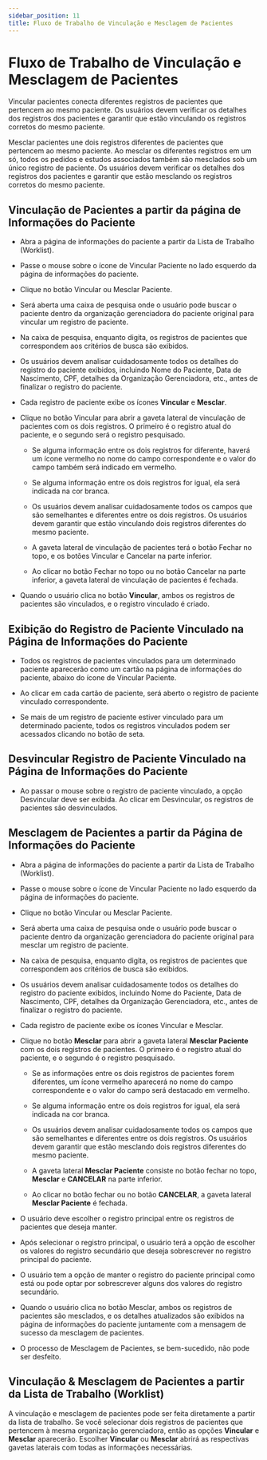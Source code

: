 ```yaml
---
sidebar_position: 11
title: Fluxo de Trabalho de Vinculação e Mesclagem de Pacientes
---
```


# Fluxo de Trabalho de Vinculação e Mesclagem de Pacientes

Vincular pacientes conecta diferentes registros de pacientes que pertencem ao mesmo paciente. Os usuários devem verificar os detalhes dos registros dos pacientes e garantir que estão vinculando os registros corretos do mesmo paciente.

Mesclar pacientes une dois registros diferentes de pacientes que pertencem ao mesmo paciente. Ao mesclar os diferentes registros em um só, todos os pedidos e estudos associados também são mesclados sob um único registro de paciente. Os usuários devem verificar os detalhes dos registros dos pacientes e garantir que estão mesclando os registros corretos do mesmo paciente.

## Vinculação de Pacientes a partir da página de Informações do Paciente

- Abra a página de informações do paciente a partir da Lista de Trabalho (Worklist).

- Passe o mouse sobre o ícone de Vincular Paciente no lado esquerdo da página de informações do paciente.

- Clique no botão Vincular ou Mesclar Paciente.

- Será aberta uma caixa de pesquisa onde o usuário pode buscar o paciente dentro da organização gerenciadora do paciente original para vincular um registro de paciente.

- Na caixa de pesquisa, enquanto digita, os registros de pacientes que correspondem aos critérios de busca são exibidos.

- Os usuários devem analisar cuidadosamente todos os detalhes do registro do paciente exibidos, incluindo Nome do Paciente, Data de Nascimento, CPF, detalhes da Organização Gerenciadora, etc., antes de finalizar o registro do paciente.

- Cada registro de paciente exibe os ícones **Vincular** e **Mesclar**.

- Clique no botão Vincular para abrir a gaveta lateral de vinculação de pacientes com os dois registros. O primeiro é o registro atual do paciente, e o segundo será o registro pesquisado.

    - Se alguma informação entre os dois registros for diferente, haverá um ícone vermelho no nome do campo correspondente e o valor do campo também será indicado em vermelho.

    - Se alguma informação entre os dois registros for igual, ela será indicada na cor branca.

    - Os usuários devem analisar cuidadosamente todos os campos que são semelhantes e diferentes entre os dois registros. Os usuários devem garantir que estão vinculando dois registros diferentes do mesmo paciente.

    - A gaveta lateral de vinculação de pacientes terá o botão Fechar no topo, e os botões Vincular e Cancelar na parte inferior.

    - Ao clicar no botão Fechar no topo ou no botão Cancelar na parte inferior, a gaveta lateral de vinculação de pacientes é fechada.

- Quando o usuário clica no botão **Vincular**, ambos os registros de pacientes são vinculados, e o registro vinculado é criado.

## Exibição do Registro de Paciente Vinculado na Página de Informações do Paciente

- Todos os registros de pacientes vinculados para um determinado paciente aparecerão como um cartão na página de informações do paciente, abaixo do ícone de Vincular Paciente.

- Ao clicar em cada cartão de paciente, será aberto o registro de paciente vinculado correspondente.

- Se mais de um registro de paciente estiver vinculado para um determinado paciente, todos os registros vinculados podem ser acessados clicando no botão de seta.

## Desvincular Registro de Paciente Vinculado na Página de Informações do Paciente

- Ao passar o mouse sobre o registro de paciente vinculado, a opção Desvincular deve ser exibida. Ao clicar em Desvincular, os registros de pacientes são desvinculados.

## Mesclagem de Pacientes a partir da Página de Informações do Paciente

- Abra a página de informações do paciente a partir da Lista de Trabalho (Worklist).

- Passe o mouse sobre o ícone de Vincular Paciente no lado esquerdo da página de informações do paciente.

- Clique no botão Vincular ou Mesclar Paciente.

- Será aberta uma caixa de pesquisa onde o usuário pode buscar o paciente dentro da organização gerenciadora do paciente original para mesclar um registro de paciente.

- Na caixa de pesquisa, enquanto digita, os registros de pacientes que correspondem aos critérios de busca são exibidos.

- Os usuários devem analisar cuidadosamente todos os detalhes do registro do paciente exibidos, incluindo Nome do Paciente, Data de Nascimento, CPF, detalhes da Organização Gerenciadora, etc., antes de finalizar o registro do paciente.

- Cada registro de paciente exibe os ícones Vincular e Mesclar.

- Clique no botão **Mesclar** para abrir a gaveta lateral **Mesclar Paciente** com os dois registros de pacientes. O primeiro é o registro atual do paciente, e o segundo é o registro pesquisado.

  - Se as informações entre os dois registros de pacientes forem diferentes, um ícone vermelho aparecerá no nome do campo correspondente e o valor do campo será destacado em vermelho.

  - Se alguma informação entre os dois registros for igual, ela será indicada na cor branca.

  - Os usuários devem analisar cuidadosamente todos os campos que são semelhantes e diferentes entre os dois registros. Os usuários devem garantir que estão mesclando dois registros diferentes do mesmo paciente.

  - A gaveta lateral **Mesclar Paciente** consiste no botão fechar no topo, **Mesclar** e **CANCELAR** na parte inferior.

  - Ao clicar no botão fechar ou no botão **CANCELAR**, a gaveta lateral **Mesclar Paciente** é fechada.

- O usuário deve escolher o registro principal entre os registros de pacientes que deseja manter.

- Após selecionar o registro principal, o usuário terá a opção de escolher os valores do registro secundário que deseja sobrescrever no registro principal do paciente.

- O usuário tem a opção de manter o registro do paciente principal como está ou pode optar por sobrescrever alguns dos valores do registro secundário.

- Quando o usuário clica no botão Mesclar, ambos os registros de pacientes são mesclados, e os detalhes atualizados são exibidos na página de informações do paciente juntamente com a mensagem de sucesso da mesclagem de pacientes.

- O processo de Mesclagem de Pacientes, se bem-sucedido, não pode ser desfeito.

## Vinculação & Mesclagem de Pacientes a partir da Lista de Trabalho (Worklist)

A vinculação e mesclagem de pacientes pode ser feita diretamente a partir da lista de trabalho. Se você selecionar dois registros de pacientes que pertencem à mesma organização gerenciadora, então as opções **Vincular** e **Mesclar** aparecerão. Escolher **Vincular** ou **Mesclar** abrirá as respectivas gavetas laterais com todas as informações necessárias.